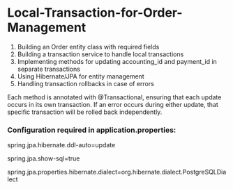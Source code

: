 # Local-Transaction-for-Order-Management

1. Building an Order entity class with required fields
2. Building a transaction service to handle local transactions
3. Implementing methods for updating accounting_id and payment_id in separate transactions
4. Using Hibernate/JPA for entity management
5. Handling transaction rollbacks in case of errors

Each method is annotated with @Transactional, ensuring that each update occurs in its own transaction. If an error occurs during either update, that specific transaction will be rolled back independently.

### Configuration required in application.properties:

  spring.jpa.hibernate.ddl-auto=update
  
  spring.jpa.show-sql=true
  
  spring.jpa.properties.hibernate.dialect=org.hibernate.dialect.PostgreSQLDialect
